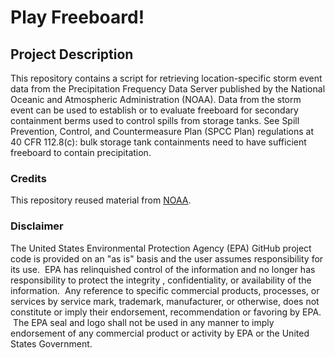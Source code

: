 # Play Freeboard!

## Project Description

This repository contains a script for retrieving location-specific storm event data from the Precipitation Frequency Data Server published by the National Oceanic and Atmospheric Administration (NOAA).  Data from the storm event can be used to establish or to evaluate freeboard for secondary containment berms used to control spills from storage tanks. See Spill Prevention, Control, and Countermeasure Plan (SPCC Plan) regulations at 40 CFR 112.8(c):  bulk storage tank containments need to have sufficient freeboard to contain precipitation.

### Credits

This repository reused material from [NOAA](https://hdsc.nws.noaa.gov/pfds/).

### Disclaimer

The United States Environmental Protection Agency (EPA) GitHub project code is provided on an "as is" basis and the user assumes responsibility for its use.  EPA has relinquished control of the information and no longer has responsibility to protect the integrity , confidentiality, or availability of the information.  Any reference to specific commercial products, processes, or services by service mark, trademark, manufacturer, or otherwise, does not constitute or imply their endorsement, recommendation or favoring by EPA.  The EPA seal and logo shall not be used in any manner to imply endorsement of any commercial product or activity by EPA or the United States Government.
